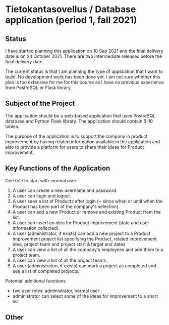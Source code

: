 # Tietokantasovellus / Database application (period 1, fall 2021)

## Status

I have started planning this application on 10 Sep 2021 and the final delivery date is on 24 October 2021. There are two intermediate releases before the final
delivery date.

The current status is that I am planning the type of application that I want to build. No development work has been done yet. I am not sure whether this plan is too extensive for me for this course as I have no previous experience from PostreSQL or Flask library.

## Subject of the Project

The application should be a web-based application that uses PostreSQL database and Python Flask library. The application should contain 5-10 tables.

The purpose of the application is to support the company in product improvement by having related information available in the application and also to provide a platform for
users to share their ideas for Product improvement.

## Key Functions of the Application
One role to start with: normal user

1. A user can create a new username and password.
1. A user can login and logout.
1. A user sees a list of Products after login (+ since when or until when the Product has been part of the company's selection).
1. A user can add a new Product or remove and existing Product from the list.
1. A user can insert an idea for Product improvement (date and user information collected).
1. A user (administrator, if exists) can add a new project to a Product improvement project list specifying the Product, related improvement idea, project team and project start & target end dates.
1. A user can view a list of all the company's employees and add them to a project team.
1. A user can view a list of all the project teams.
1. A user (administraton, if exists) can mark a project as completed and see a list of completed projects.

Potential additional functions
* two user roles: administrator, normal user
* administrator can select some of the ideas for improvement to a short list

## Other
